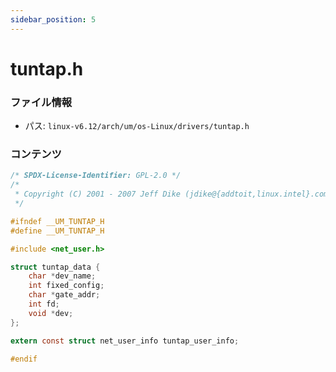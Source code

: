 ```yaml
---
sidebar_position: 5
---
```

# tuntap.h

### ファイル情報

- パス: `linux-v6.12/arch/um/os-Linux/drivers/tuntap.h`

### コンテンツ

```h
/* SPDX-License-Identifier: GPL-2.0 */
/* 
 * Copyright (C) 2001 - 2007 Jeff Dike (jdike@{addtoit,linux.intel}.com)
 */

#ifndef __UM_TUNTAP_H
#define __UM_TUNTAP_H

#include <net_user.h>

struct tuntap_data {
	char *dev_name;
	int fixed_config;
	char *gate_addr;
	int fd;
	void *dev;
};

extern const struct net_user_info tuntap_user_info;

#endif

```
